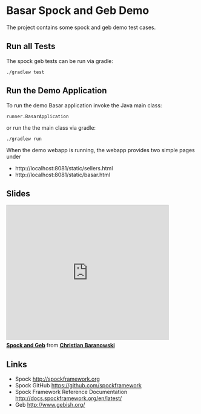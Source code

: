 # Basar Spock and Geb Demo

The project contains some spock and geb demo test cases.

## Run all Tests

The spock geb tests can be run via gradle:

	./gradlew test

## Run the Demo Application

To run the demo Basar application invoke the Java main class:
	
	runner.BasarApplication
	
or run the the main class via gradle:

	./gradlew run
	
When the demo webapp is running, the webapp provides two simple pages under
 - http://localhost:8081/static/sellers.html
 - http://localhost:8081/static/basar.html

## Slides

<iframe src="http://de.slideshare.net/slideshow/embed_code/17517425" width="427" height="356" frameborder="0" marginwidth="0" marginheight="0" scrolling="no" style="border:1px solid #CCC;border-width:1px 1px 0;margin-bottom:5px" allowfullscreen webkitallowfullscreen mozallowfullscreen> </iframe> <div style="margin-bottom:5px"> <strong> <a href="http://de.slideshare.net/tux2323/spock-and-geb-17517425" title="Spock and Geb" target="_blank">Spock and Geb</a> </strong> from <strong><a href="http://de.slideshare.net/tux2323" target="_blank">Christian Baranowski</a></strong> </div>
 
## Links

- Spock
  http://spockframework.org
- Spock GitHub
  https://github.com/spockframework
- Spock Framework Reference Documentation
  http://docs.spockframework.org/en/latest/
- Geb
  http://www.gebish.org/
